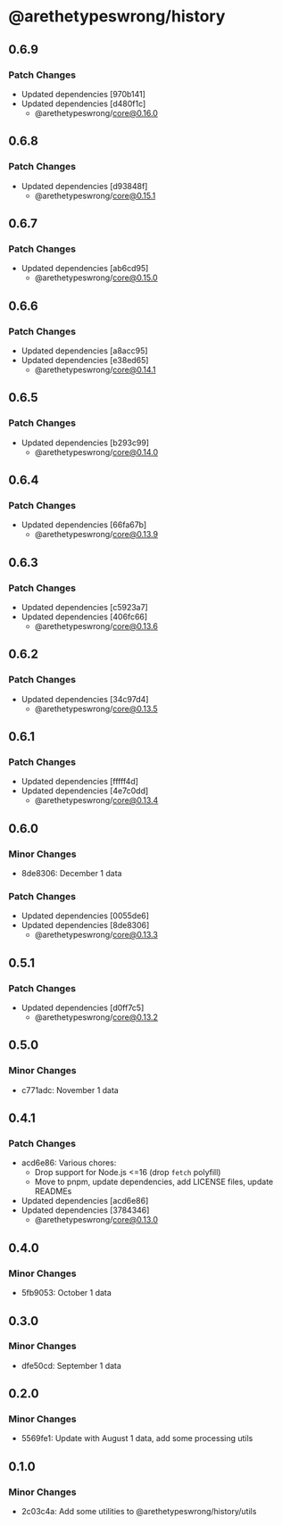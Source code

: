 # @arethetypeswrong/history

## 0.6.9

### Patch Changes

- Updated dependencies [970b141]
- Updated dependencies [d480f1c]
  - @arethetypeswrong/core@0.16.0

## 0.6.8

### Patch Changes

- Updated dependencies [d93848f]
  - @arethetypeswrong/core@0.15.1

## 0.6.7

### Patch Changes

- Updated dependencies [ab6cd95]
  - @arethetypeswrong/core@0.15.0

## 0.6.6

### Patch Changes

- Updated dependencies [a8acc95]
- Updated dependencies [e38ed65]
  - @arethetypeswrong/core@0.14.1

## 0.6.5

### Patch Changes

- Updated dependencies [b293c99]
  - @arethetypeswrong/core@0.14.0

## 0.6.4

### Patch Changes

- Updated dependencies [66fa67b]
  - @arethetypeswrong/core@0.13.9

## 0.6.3

### Patch Changes

- Updated dependencies [c5923a7]
- Updated dependencies [406fc66]
  - @arethetypeswrong/core@0.13.6

## 0.6.2

### Patch Changes

- Updated dependencies [34c97d4]
  - @arethetypeswrong/core@0.13.5

## 0.6.1

### Patch Changes

- Updated dependencies [fffff4d]
- Updated dependencies [4e7c0dd]
  - @arethetypeswrong/core@0.13.4

## 0.6.0

### Minor Changes

- 8de8306: December 1 data

### Patch Changes

- Updated dependencies [0055de6]
- Updated dependencies [8de8306]
  - @arethetypeswrong/core@0.13.3

## 0.5.1

### Patch Changes

- Updated dependencies [d0ff7c5]
  - @arethetypeswrong/core@0.13.2

## 0.5.0

### Minor Changes

- c771adc: November 1 data

## 0.4.1

### Patch Changes

- acd6e86: Various chores:
  - Drop support for Node.js <=16 (drop `fetch` polyfill)
  - Move to pnpm, update dependencies, add LICENSE files, update READMEs
- Updated dependencies [acd6e86]
- Updated dependencies [3784346]
  - @arethetypeswrong/core@0.13.0

## 0.4.0

### Minor Changes

- 5fb9053: October 1 data

## 0.3.0

### Minor Changes

- dfe50cd: September 1 data

## 0.2.0

### Minor Changes

- 5569fe1: Update with August 1 data, add some processing utils

## 0.1.0

### Minor Changes

- 2c03c4a: Add some utilities to @arethetypeswrong/history/utils
